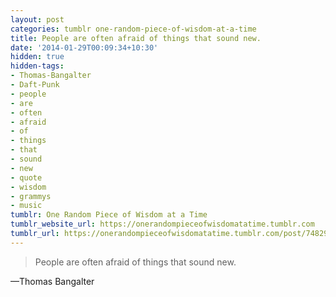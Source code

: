 ```yaml
---
layout: post
categories: tumblr one-random-piece-of-wisdom-at-a-time
title: People are often afraid of things that sound new.
date: '2014-01-29T00:09:34+10:30'
hidden: true
hidden-tags:
- Thomas-Bangalter
- Daft-Punk
- people
- are
- often
- afraid
- of
- things
- that
- sound
- new
- quote
- wisdom
- grammys
- music
tumblr: One Random Piece of Wisdom at a Time
tumblr_website_url: https://onerandompieceofwisdomatatime.tumblr.com
tumblr_url: https://onerandompieceofwisdomatatime.tumblr.com/post/74829516423/people-are-often-afraid-of-things-that-sound-new
---
```

> People are often afraid of things that sound new.

—Thomas Bangalter
